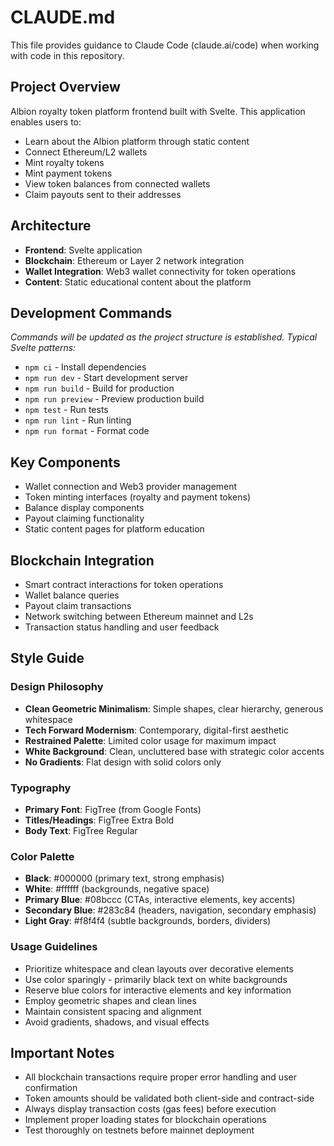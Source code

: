 # CLAUDE.md

This file provides guidance to Claude Code (claude.ai/code) when working with code in this repository.

## Project Overview

Albion royalty token platform frontend built with Svelte. This application enables users to:

- Learn about the Albion platform through static content
- Connect Ethereum/L2 wallets
- Mint royalty tokens
- Mint payment tokens
- View token balances from connected wallets
- Claim payouts sent to their addresses

## Architecture

- **Frontend**: Svelte application
- **Blockchain**: Ethereum or Layer 2 network integration
- **Wallet Integration**: Web3 wallet connectivity for token operations
- **Content**: Static educational content about the platform

## Development Commands

_Commands will be updated as the project structure is established. Typical Svelte patterns:_

- `npm ci` - Install dependencies
- `npm run dev` - Start development server
- `npm run build` - Build for production
- `npm run preview` - Preview production build
- `npm test` - Run tests
- `npm run lint` - Run linting
- `npm run format` - Format code

## Key Components

- Wallet connection and Web3 provider management
- Token minting interfaces (royalty and payment tokens)
- Balance display components
- Payout claiming functionality
- Static content pages for platform education

## Blockchain Integration

- Smart contract interactions for token operations
- Wallet balance queries
- Payout claim transactions
- Network switching between Ethereum mainnet and L2s
- Transaction status handling and user feedback

## Style Guide

### Design Philosophy

- **Clean Geometric Minimalism**: Simple shapes, clear hierarchy, generous whitespace
- **Tech Forward Modernism**: Contemporary, digital-first aesthetic
- **Restrained Palette**: Limited color usage for maximum impact
- **White Background**: Clean, uncluttered base with strategic color accents
- **No Gradients**: Flat design with solid colors only

### Typography

- **Primary Font**: FigTree (from Google Fonts)
- **Titles/Headings**: FigTree Extra Bold
- **Body Text**: FigTree Regular

### Color Palette

- **Black**: #000000 (primary text, strong emphasis)
- **White**: #ffffff (backgrounds, negative space)
- **Primary Blue**: #08bccc (CTAs, interactive elements, key accents)
- **Secondary Blue**: #283c84 (headers, navigation, secondary emphasis)
- **Light Gray**: #f8f4f4 (subtle backgrounds, borders, dividers)

### Usage Guidelines

- Prioritize whitespace and clean layouts over decorative elements
- Use color sparingly - primarily black text on white backgrounds
- Reserve blue colors for interactive elements and key information
- Employ geometric shapes and clean lines
- Maintain consistent spacing and alignment
- Avoid gradients, shadows, and visual effects

## Important Notes

- All blockchain transactions require proper error handling and user confirmation
- Token amounts should be validated both client-side and contract-side
- Always display transaction costs (gas fees) before execution
- Implement proper loading states for blockchain operations
- Test thoroughly on testnets before mainnet deployment
